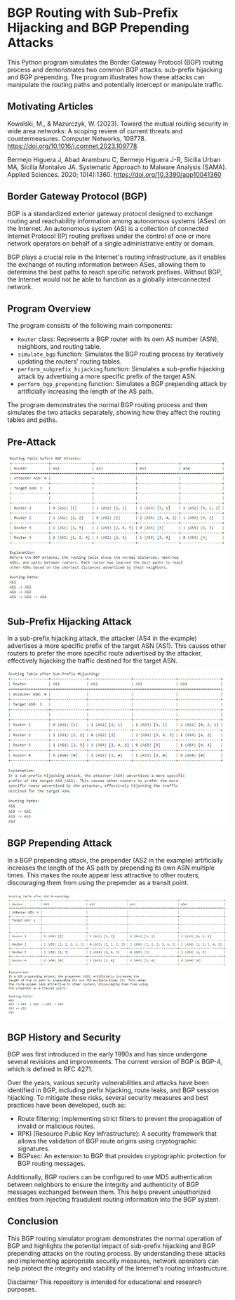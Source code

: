 # BGP Routing with Sub-Prefix Hijacking and BGP Prepending Attacks

This Python program simulates the Border Gateway Protocol (BGP) routing process and demonstrates two common BGP attacks: sub-prefix hijacking and BGP prepending. The program illustrates how these attacks can manipulate the routing paths and potentially intercept or manipulate traffic.

## Motivating Articles
Kowalski, M., & Mazurczyk, W. (2023). Toward the mutual routing security in wide area networks: A scoping review of current threats and countermeasures. Computer Networks, 109778. https://doi.org/10.1016/j.comnet.2023.109778.

Bermejo Higuera J, Abad Aramburu C, Bermejo Higuera J-R, Sicilia Urban MA, Sicilia Montalvo JA. Systematic Approach to Malware Analysis (SAMA). Applied Sciences. 2020; 10(4):1360. https://doi.org/10.3390/app10041360

## Border Gateway Protocol (BGP)
BGP is a standardized exterior gateway protocol designed to exchange routing and reachability information among autonomous systems (ASes) on the Internet. An autonomous system (AS) is a collection of connected Internet Protocol (IP) routing prefixes under the control of one or more network operators on behalf of a single administrative entity or domain.

BGP plays a crucial role in the Internet's routing infrastructure, as it enables the exchange of routing information between ASes, allowing them to determine the best paths to reach specific network prefixes. Without BGP, the Internet would not be able to function as a globally interconnected network.

## Program Overview
The program consists of the following main components:
- `Router` class: Represents a BGP router with its own AS number (ASN), neighbors, and routing table.
- `simulate_bgp` function: Simulates the BGP routing process by iteratively updating the routers' routing tables.
- `perform_subprefix_hijacking` function: Simulates a sub-prefix hijacking attack by advertising a more specific prefix of the target ASN.
- `perform_bgp_prepending` function: Simulates a BGP prepending attack by artificially increasing the length of the AS path.

The program demonstrates the normal BGP routing process and then simulates the two attacks separately, showing how they affect the routing tables and paths.

## Pre-Attack
![](https://github.com/ericyoc/bgp-routing-attacks-sim-poc/blob/main/pre_attack_bgp.jpg)

## Sub-Prefix Hijacking Attack
In a sub-prefix hijacking attack, the attacker (AS4 in the example) advertises a more specific prefix of the target ASN (AS1). This causes other routers to prefer the more specific route advertised by the attacker, effectively hijacking the traffic destined for the target ASN.

![](https://github.com/ericyoc/bgp-routing-attacks-sim-poc/blob/main/post_sub-prefix_hijack.jpg)

## BGP Prepending Attack
In a BGP prepending attack, the prepender (AS2 in the example) artificially increases the length of the AS path by prepending its own ASN multiple times. This makes the route appear less attractive to other routers, discouraging them from using the prepender as a transit point.

![](https://github.com/ericyoc/bgp-routing-attacks-sim-poc/blob/main/post_prepending_attack.jpg)

## BGP History and Security
BGP was first introduced in the early 1990s and has since undergone several revisions and improvements. The current version of BGP is BGP-4, which is defined in RFC 4271.

Over the years, various security vulnerabilities and attacks have been identified in BGP, including prefix hijacking, route leaks, and BGP session hijacking. To mitigate these risks, several security measures and best practices have been developed, such as:
- Route filtering: Implementing strict filters to prevent the propagation of invalid or malicious routes.
- RPKI (Resource Public Key Infrastructure): A security framework that allows the validation of BGP route origins using cryptographic signatures.
- BGPsec: An extension to BGP that provides cryptographic protection for BGP routing messages.

Additionally, BGP routers can be configured to use MD5 authentication between neighbors to ensure the integrity and authenticity of BGP messages exchanged between them. This helps prevent unauthorized entities from injecting fraudulent routing information into the BGP system.

## Conclusion
This BGP routing simulator program demonstrates the normal operation of BGP and highlights the potential impact of sub-prefix hijacking and BGP prepending attacks on the routing process. By understanding these attacks and implementing appropriate security measures, network operators can help protect the integrity and stability of the Internet's routing infrastructure.

Disclaimer This repository is intended for educational and research purposes.
